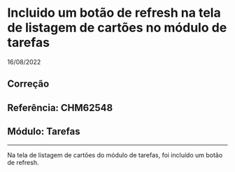 # Incluido um botão de refresh na tela de listagem de cartões no módulo de tarefas
16/08/2022
## Correção
## Referência: CHM62548
## Módulo: Tarefas
***

Na tela de listagem de cartões do módulo de tarefas, foi incluído um botão de refresh.

